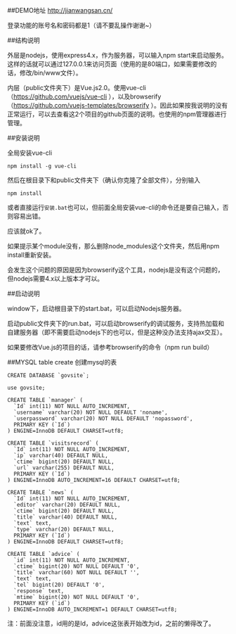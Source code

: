 ##DEMO地址
http://jianwangsan.cn/

登录功能的账号名和密码都是1（请不要乱操作谢谢~）

##结构说明

外层是nodejs，使用express4.x，作为服务器，可以输入npm start来启动服务。这样的话就可以通过127.0.0.1来访问页面（使用的是80端口，如果需要修改的话，修改/bin/www文件）。

内层（public文件夹下）是Vue.js2.0。使用vue-cli（https://github.com/vuejs/vue-cli ），以及browserify（https://github.com/vuejs-templates/browserify ）。因此如果按我说明的没有正常运行，可以去查看这2个项目的github页面的说明。也使用的npm管理器进行管理。

##安装说明

全局安装vue-cli

    npm install -g vue-cli

然后在根目录下和public文件夹下（确认你克隆了全部文件），分别输入

    npm install
    
或者直接运行```安装.bat```也可以，但前面全局安装vue-cli的命令还是要自己输入，否则容易出错。
    
应该就ok了。
    
如果提示某个module没有，那么删除node_modules这个文件夹，然后用npm install重新安装。

会发生这个问题的原因是因为browserify这个工具，nodejs是没有这个问题的，但nodejs需要4.x以上版本才可以。

##启动说明

window下，启动根目录下的start.bat，可以启动Nodejs服务器。

启动public文件夹下的run.bat，可以启动browserify的调试服务，支持热加载和自建服务器（即不需要启动nodejs下的也可以，但是这种没办法支持ajax交互）。

如果要修改Vue.js的项目的话，请参考browserify的命令（npm run build）


##MYSQL table create 创建mysql的表

    CREATE DATABASE `govsite`;
    
    use govsite;
    
    CREATE TABLE `manager` (
      `Id` int(11) NOT NULL AUTO_INCREMENT,
      `username` varchar(20) NOT NULL DEFAULT 'noname',
      `userpassword` varchar(20) NOT NULL DEFAULT 'nopassword',
      PRIMARY KEY (`Id`)
    ) ENGINE=InnoDB DEFAULT CHARSET=utf8;
    
    CREATE TABLE `visitsrecord` (
      `Id` int(11) NOT NULL AUTO_INCREMENT,
      `ip` varchar(40) DEFAULT NULL,
      `ctime` bigint(20) DEFAULT NULL,
      `url` varchar(255) DEFAULT NULL,
      PRIMARY KEY (`Id`)
    ) ENGINE=InnoDB AUTO_INCREMENT=16 DEFAULT CHARSET=utf8;

    CREATE TABLE `news` (
      `Id` int(11) NOT NULL AUTO_INCREMENT,
      `editor` varchar(20) DEFAULT NULL,
      `ctime` bigint(20) DEFAULT NULL,
      `title` varchar(40) DEFAULT NULL,
      `text` text,
      `type` varchar(20) DEFAULT NULL,
      PRIMARY KEY (`Id`)
    ) ENGINE=InnoDB DEFAULT CHARSET=utf8;

    CREATE TABLE `advice` (
      `id` int(11) NOT NULL AUTO_INCREMENT,
      `ctime` bigint(20) NOT NULL DEFAULT '0',
      `title` varchar(60) NOT NULL DEFAULT '',
      `text` text,
      `tel` bigint(20) DEFAULT '0',
      `response` text,
      `mtime` bigint(20) NOT NULL DEFAULT '0',
      PRIMARY KEY (`id`)
    ) ENGINE=InnoDB AUTO_INCREMENT=1 DEFAULT CHARSET=utf8;



注：前面没注意，id用的是Id，advice这张表开始改为id，之前的懒得改了。

